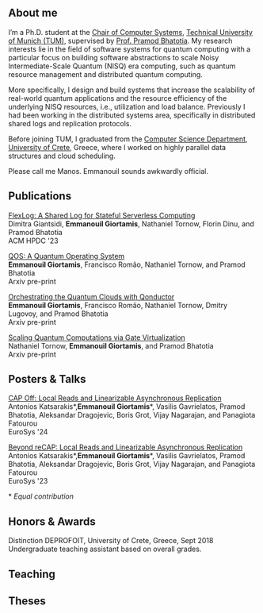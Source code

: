 ## About me

I’m a Ph.D. student at the [Chair of Computer Systems](https://dse.in.tum.de/), [Technical University of Munich (TUM)](https://www.tum.de/), supervised by [Prof. Pramod Bhatotia](https://dse.in.tum.de/bhatotia/). My research interests lie in the field of software systems for quantum computing with a particular focus on building software abstractions to scale Noisy Intermediate-Scale Quantum (NISQ) era computing, such as quantum resource management and distributed quantum computing.

More specifically, I design and build systems that increase the scalability of real-world quantum applications and the resource efficiency of the underlying NISQ resources, i.e., utilization and load balance. Previously I had been working in the distributed systems area, specifically in distributed shared logs and replication protocols.

Before joining TUM, I graduated from the [Computer Science Department](https://www.csd.uoc.gr/CSD/index.jsp?lang=en), [University of Crete](https://en.uoc.gr/), Greece, where I worked on highly parallel data structures and cloud scheduling. 

Please call me Manos. Emmanouil sounds awkwardly official.

## Publications

[FlexLog: A Shared Log for Stateful Serverless Computing](https://dl.acm.org/doi/abs/10.1145/3588195.3592993)\
Dimitra Giantsidi, **Emmanouil Giortamis**, Nathaniel Tornow, Florin Dinu, and Pramod Bhatotia\
ACM HPDC '23

[QOS: A Quantum Operating System](https://arxiv.org/abs/2406.19120)\
**Emmanouil Giortamis**, Francisco Romão, Nathaniel Tornow, and Pramod Bhatotia\
Arxiv pre-print

[Orchestrating the Quantum Clouds with Qonductor](https://arxiv.org/abs/2408.04312)\
**Emmanouil Giortamis**, Francisco Romão, Nathaniel Tornow, Dmitry Lugovoy, and Pramod Bhatotia\
Arxiv pre-print

[Scaling Quantum Computations via Gate Virtualization](https://arxiv.org/abs/2406.18410)\
Nathaniel Tornow, **Emmanouil Giortamis**, and Pramod Bhatotia\
Arxiv pre-print

## Posters & Talks
[CAP Off: Local Reads and Linearizable Asynchronous Replication](http://2024.eurosys.org/posters/eurosys24posters-paper04.pdf)\
Antonios Katsarakis*,**Emmanouil Giortamis**\*, Vasilis Gavrielatos, Pramod Bhatotia, Aleksandar Dragojevic, Boris Grot, Vijay Nagarajan, and Panagiota Fatourou\
EuroSys '24

[Beyond reCAP: Local Reads and Linearizable Asynchronous Replication](https://2023.eurosys.org/docs/posters/eurosys23posters-final5.pdf)\
Antonios Katsarakis*,**Emmanouil Giortamis**\*, Vasilis Gavrielatos, Pramod Bhatotia, Aleksandar Dragojevic, Boris Grot, Vijay Nagarajan, and Panagiota Fatourou\
EuroSys '23

\* *Equal contribution*

## Honors & Awards

Distinction DEPROFOIT, University of Crete, Greece, Sept 2018\
Undergraduate teaching assistant based on overall grades.

## Teaching

## Theses
